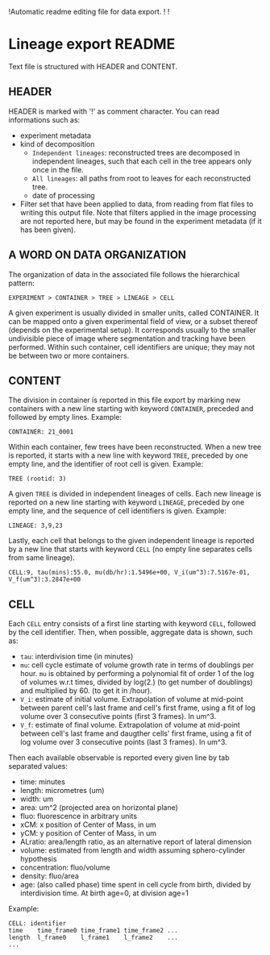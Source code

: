 !Automatic readme editing file for data export.
!
!
# Lineage export README

Text file is structured with HEADER and CONTENT.

## HEADER

HEADER is marked with '!' as comment character. You can read informations such
as:
* experiment metadata
* kind of decomposition
    - `Independent lineages`: reconstructed trees are decomposed in independent
      lineages, such that each cell in the tree appears only once in the file.
    - `All lineages`: all paths from root to leaves for each reconstructed tree.
    - date of processing
* Filter set that have been applied to data, from reading from flat files to
  writing this output file. Note that filters applied in the image processing
  are not reported here, but may be found in the experiment metadata (if it has
  been given).


## A WORD ON DATA ORGANIZATION 

The organization of data in the associated file follows the hierarchical
pattern:

    EXPERIMENT > CONTAINER > TREE > LINEAGE > CELL

A given experiment is usually divided in smaller units, called CONTAINER.
It can be mapped onto a given experimental field of view, or a subset thereof
(depends on the experimental setup). It corresponds usually to the smaller
undivisible piece of image where segmentation and tracking have been performed.
Within such container, cell identifiers are unique; they may not be between two
or more containers.

## CONTENT

The division in container is reported in this file export by marking new
containers with a new line starting with keyword `CONTAINER`, preceded and
followed by empty lines. Example:

    CONTAINER: 21_0001

Within each container, few trees have been reconstructed. When a new tree is
reported, it starts with a new line with keyword `TREE`, preceded by one empty
line, and the identifier of root cell is given. Example:

    TREE (rootid: 3)

A given `TREE` is divided in independent lineages of cells. Each new lineage is
reported on a new line starting with keyword `LINEAGE`, preceded by one empty
line, and the sequence of cell identifiers is given.  Example:

    LINEAGE: 3,9,23

Lastly, each cell that belongs to the given independent lineage is reported by
a new line that starts with keyword `CELL` (no empty line separates cells from
same lineage).

    CELL:9, tau(mins):55.0, mu(db/hr):1.5496e+00, V_i(um^3):7.5167e-01,
    V_f(um^3):3.2847e+00

## CELL

Each `CELL` entry consists of a first line starting with keyword `CELL`,
followed by the cell identifier. Then, when possible, aggregate data is shown,
such as:
* `tau`: interdivision time (in minutes)
* `mu`: cell cycle estimate of volume growth rate in terms of doublings per
  hour. `mu` is obtained by performing a polynomial fit of order 1 of the log
  of volumes w.r.t times, divided by log(2.) (to get number of doublings) and
  multiplied by 60. (to get it in /hour).
* `V_i`: estimate of initial volume. Extrapolation of volume at mid-point
  between parent cell's last frame and cell's first frame, using a fit of log
  volume over 3 consecutive points (first 3 frames). In um^3.
* `V_f`: estimate of final volume. Extrapolation of volume at mid-point between
  cell's last frame and daugther cells' first frame, using a fit of log volume
  over 3 consecutive points (last 3 frames). In um^3.

Then each available observable is reported every given line by tab separated
values:
* time: minutes
* length: micrometres (um)
* width: um
* area: um^2 (projected area on horizontal plane)
* fluo: fluorescence in arbitrary units
* xCM: x position of Center of Mass, in um
* yCM: y position of Center of Mass, in um
* ALratio: area/length ratio, as an alternative report of lateral dimension
* volume: estimated from length and width assuming sphero-cylinder hypothesis
* concentration: fluo/volume
* density: fluo/area
* age: (also called phase) time spent in cell cycle from birth, divided by
  interdivision time. At birth age=0, at division age=1

Example:

    CELL: identifier
    time    time_frame0	time_frame1 time_frame2	...
    length  l_frame0	l_frame1    l_frame2	...
    ...

